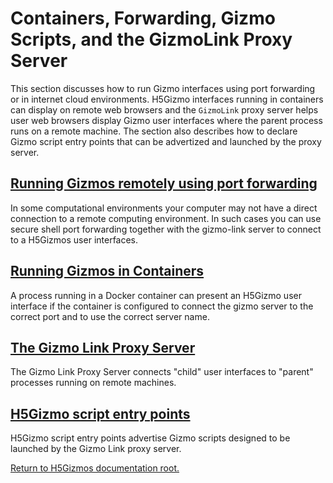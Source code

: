 
# Containers, Forwarding, Gizmo Scripts, and the GizmoLink Proxy Server

This section discusses how to run Gizmo interfaces 
using port forwarding or in internet cloud environments.
H5Gizmo interfaces running in containers can display on remote web browsers and 
the `GizmoLink` proxy server helps user web browsers
display Gizmo user interfaces where the parent process runs on a remote machine.
The section also describes how to declare Gizmo script entry points that can be
advertized and launched by the proxy server.

<h2>
<a href="PortForwarding.md">
Running Gizmos remotely using port forwarding
</a>
</h2>

In some computational environments your computer may not
have a direct connection to a remote computing environment.
In such cases you can use secure shell port forwarding together
with the gizmo-link server to connect to a H5Gizmos user interfaces.

<h2>
<a href="Containers.md">
Running Gizmos in Containers
</a>
</h2>

A process running in a Docker container can present an H5Gizmo user interface
if the container is configured to connect the gizmo server to the correct port
and to use the correct server name.

<h2>
<a href="GizmoLink.md">
The Gizmo Link Proxy Server
</a>
</h2>

The Gizmo Link Proxy Server connects "child" user interfaces to "parent" processes
running on remote machines.


<h2>
<a href="Scripts.md">
H5Gizmo script entry points
</a>
</h2>

H5Gizmo script entry points advertise Gizmo scripts designed to be launched
by the Gizmo Link proxy server.


<a href="../README.md">
Return to H5Gizmos documentation root.
</a>
